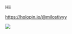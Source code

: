 Hii

https://holopin.io/@milostivyy

<img src="https://github-readme-stats.vercel.app/api?username=milostivyy&&show_icons=true&title_color=ffffff&icon_color=bb2acf&text_color=daf7dc&bg_color=151515">
